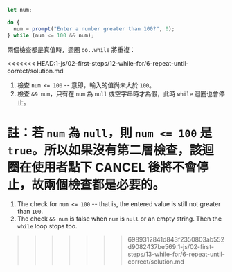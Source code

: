 
```js run demo
let num;

do {
  num = prompt("Enter a number greater than 100?", 0);
} while (num <= 100 && num);
```

兩個檢查都是真值時，迴圈 `do..while` 將重複：

<<<<<<< HEAD:1-js/02-first-steps/12-while-for/6-repeat-until-correct/solution.md
1. 檢查 `num <= 100` -- 意即，輸入的值尚未大於 `100`。
2. 檢查 `&& num`，只有在 `num` 為 `null` 或空字串時才為假，此時 `while` 迴圈也會停止。

註：若 `num` 為 `null`，則 `num <= 100` 是 `true`。所以如果沒有第二層檢查，該迴圈在使用者點下 CANCEL 後將不會停止，故兩個檢查都是必要的。
=======
1. The check for `num <= 100` -- that is, the entered value is still not greater than `100`.
2. The check `&& num` is false when `num` is `null` or an empty string. Then the `while` loop stops too.
>>>>>>> 6989312841d843f2350803ab552d9082437be569:1-js/02-first-steps/13-while-for/6-repeat-until-correct/solution.md

